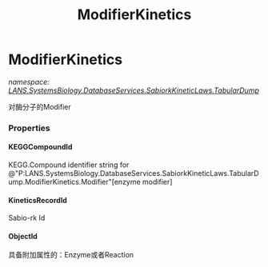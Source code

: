 ﻿---
title: ModifierKinetics
---

# ModifierKinetics
_namespace: [LANS.SystemsBiology.DatabaseServices.SabiorkKineticLaws.TabularDump](N-LANS.SystemsBiology.DatabaseServices.SabiorkKineticLaws.TabularDump.html)_

对酶分子的Modifier




### Properties

#### KEGGCompoundId
KEGG.Compound identifier string for @"P:LANS.SystemsBiology.DatabaseServices.SabiorkKineticLaws.TabularDump.ModifierKinetics.Modifier"[enzyme modifier]
#### KineticsRecordId
Sabio-rk Id
#### ObjectId
具备附加属性的：Enzyme或者Reaction
